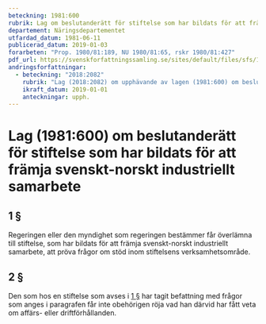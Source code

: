 ```yaml
---
beteckning: 1981:600
rubrik: Lag om beslutanderätt för stiftelse som har bildats för att främja svenskt-norskt industriellt samarbete
departement: Näringsdepartementet
utfardad_datum: 1981-06-11
publicerad_datum: 2019-01-03
forarbeten: "Prop. 1980/81:189, NU 1980/81:65, rskr 1980/81:427"
pdf_url: https://svenskforfattningssamling.se/sites/default/files/sfs/1981-06/SFS1981-600.pdf
andringsforfattningar:
  - beteckning: "2018:2082"
    rubrik: "Lag (2018:2082) om upphävande av lagen (1981:600) om beslutanderätt för stiftelse som har bildats för att främja svenskt-norskt industriellt samarbete"
    ikraft_datum: 2019-01-01
    anteckningar: upph.
---
```


# Lag (1981:600) om beslutanderätt för stiftelse som har bildats för att främja svenskt-norskt industriellt samarbete

## 1 §

Regeringen  eller den myndighet som regeringen bestämmer får överlämna till stiftelse, som har bildats för att främja svenskt-norskt industriellt samarbete, att pröva frågor om stöd inom stiftelsens verksamhetsområde.

## 2 §

Den som hos  en stiftelse som avses i [1 §](#1) har  tagit befattning med frågor som anges i paragrafen får inte obehörigen röja vad han därvid har fått veta om affärs- eller driftförhållanden.
